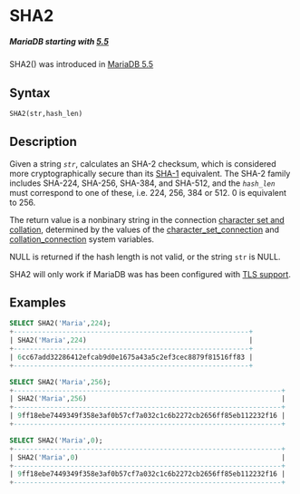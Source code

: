 # SHA2

##### MariaDB starting with [5.5](/kb/en/what-is-mariadb-55/)

SHA2() was introduced in [MariaDB 5.5](/kb/en/what-is-mariadb-55/)

## Syntax

```sql
SHA2(str,hash_len)
```

## Description

Given a string <em>`str`</em>, calculates an SHA-2 checksum, which is considered more cryptographically secure than its [SHA-1](/built-in-functions/secondary-functions/encryption-hashing-and-compression-functions/sha1/) equivalent. The SHA-2 family includes SHA-224, SHA-256, SHA-384, and SHA-512, and the <em>`hash_len`</em> must correspond to one of these, i.e. 224, 256, 384 or 512. 0 is equivalent to 256.

The return value is a nonbinary string in the connection [character set and collation](/kb/en/data-types-character-sets-and-collations/), determined by the values of the [character_set_connection](/kb/en/server-system-variables/#character_set_connection) and [collation_connection](/kb/en/server-system-variables/#collation_connection) system variables.

NULL is returned if the hash length is not valid, or the string `str` is NULL.

SHA2 will only work if MariaDB was has been configured with [TLS support](/mariadb-administration/user-server-security/securing-mariadb/securing-mariadb-encryption/data-in-transit-encryption/secure-connections-overview/).

## Examples

```sql
SELECT SHA2('Maria',224);
+----------------------------------------------------------+
| SHA2('Maria',224)                                        |
+----------------------------------------------------------+
| 6cc67add32286412efcab9d0e1675a43a5c2ef3cec8879f81516ff83 |
+----------------------------------------------------------+

SELECT SHA2('Maria',256);
+------------------------------------------------------------------+
| SHA2('Maria',256)                                                |
+------------------------------------------------------------------+
| 9ff18ebe7449349f358e3af0b57cf7a032c1c6b2272cb2656ff85eb112232f16 |
+------------------------------------------------------------------+

SELECT SHA2('Maria',0);
+------------------------------------------------------------------+
| SHA2('Maria',0)                                                  |
+------------------------------------------------------------------+
| 9ff18ebe7449349f358e3af0b57cf7a032c1c6b2272cb2656ff85eb112232f16 |
+------------------------------------------------------------------+
```